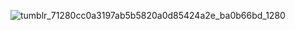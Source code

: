 ![tumblr_71280cc0a3197ab5b5820a0d85424a2e_ba0b66bd_1280](https://github.com/user-attachments/assets/223d7ddf-b1ad-41c1-8cfc-397752afe527)
